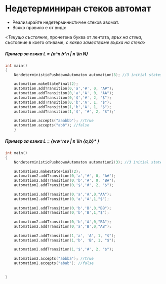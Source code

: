 
# Недетерминиран стеков автомат

  - Реализирайте недетерминистичен стеков авомат.
  - Всяко правило е от вида:
  
  
<*Текущо състояние*, прочетена буква от лентата, *връх на стека*, състояние в което отиваме, *с какво заместваме върха на стека*>

##### Пример за езика L = {a^n b^n | n \in N}


```c++
int main()
{
    NondeterministicPushdownAutomaton automation(3); //3 initial states
    
    automation.makeStateFinal(2);    
    automation.addTransition(0,'a','#', 0, "A#");
    automation.addTransition(0,'a','A', 0, "AA");
    automation.addTransition(0,'$','#', 2, "$");
    automation.addTransition(0,'b','A', 1, "$");
    automation.addTransition(1,'b','A', 1, "$");
    automation.addTransition(1,'$', '#', 2, "$");'  
    
    automation.accepts("aaabbb"); //true
    automation.accepts("abb"); //false
    }
```

##### Пример за езика L = {ww^rev | n \in {a,b}* }

```c++
int main()
{
    NondeterministicPushdownAutomaton automation2(3); //3 initial states
    
    automation2.makeStateFinal(2);    
    automation2.addTransition(0,'a','#', 0, "A#");
    automation2.addTransition(0,'b','#', 0, "B#");
    automation2.addTransition(0,'$','#', 2, "$");
    
    automation2.addTransition(0,'a','A',0,"AA");
    automation2.addTransition(0,'a','A',1,"$");
    
    automation2.addTransition(0,'b','B',0,"BB");
    automation2.addTransition(0,'b','B',1,"$");
    
    automation2.addTransition(0,'b','A',0,"BA");
    automation2.addTransition(0,'a','B',0,"AB");
    
    automation2.addTransition(1,'a', 'A', 1, "$");
    automation2.addTransition(1,'b', 'B', 1, "$");
    
    automation2.addTransition(1,'$','#', 2, "$");
    
    automation2.accepts("abbba"); //true
    automation2.accepts("abab"); //false
    
    
}
```

